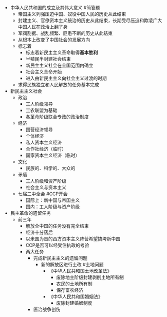 - 中华人民共和国的成立及其伟大意义 #简答题
	- 帝国主义列强压迫中国、奴役中国人民的历史从此结束
	- 封建主义、官僚资本主义统治的历史从此结束，长期受尽压迫和欺凌广大中国人民在政治上翻了身
	- 军阀割据、战乱频繁、匪患不断的历史从此结束
	- 从根本上改变了中国社会的发展方向
	- 标志着
		- 标志着新民主主义革命取得**基本胜利**
		- 半殖民半封建社会结束
		- 新民主主义社会在全国范围内确立
		- 社会主义革命开始
		- 进入由新民主主义向社会主义过渡的时期
	- 求得民族独立和人民解放的任务基本完成
- 新民主主义社会
	- 政治
		- 工人阶级领导
		- 工农联盟为基础
		- 各革命阶级联合专政的政治制度
	- 经济
		- 国营经济领导
		- 个体经济
		- 私人资本主义经济
		- 合作社经济（临时）
		- 国家资本主义经济（临时）
	- 文化
		- 民族的、科学的、大众的
	- 矛盾
		- 工人阶级和资产阶级
		- 社会主义与资本主义
	- 七届二中全会 #CCP开会
		- 国际上：新中国与帝国主义
		- 国内：工人阶级与资产阶级
- 民主革命的遗留任务
	- 前三年
		- 解放全中国的任务没有完全结束
		- 经济十分落后
		- 以米国为首的西方资本主义阵营希望搞垮新中国
		- CCP是否可以经受住执政的考验
		- 两大任务
			- 完成新民主主义的遗留问题
				- 新的解放区进行土改 #土地问题
					- 《中华人民共和国土地改革法》
						- 废除地主阶级封建剥削土地所有制
						- 农民的土地所有制
						- 保存富农经济
					- 《中华人民共和国婚姻法》
						- 废除封建婚姻制度
			- 医治战争创伤